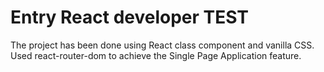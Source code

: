 # Entry React developer TEST

The project has been done using React class component and vanilla CSS. Used react-router-dom to achieve the Single Page Application feature.

